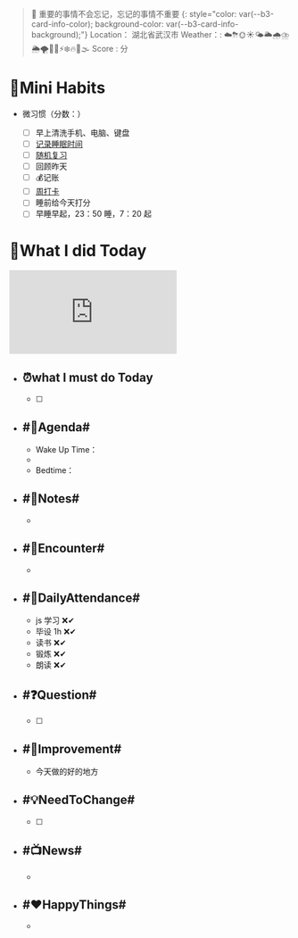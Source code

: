 > 🦥 重要的事情不会忘记，忘记的事情不重要
{: style="color: var(--b3-card-info-color); background-color: var(--b3-card-info-background);"}
Location： 湖北省武汉市
Weather：: ☁️⛈🌞☀️🌤🌥🌧⛈🌦🌪🌈🌀⚡❄️🔥🌊🌫
Score : 分

# 💪Mini Habits

* 微习惯（分数：）

  * [ ] 早上清洗手机、电脑、键盘
  * [ ] [记录睡眠时间](siyuan://blocks/20210827100508-3mkmbeu)
  * [ ] [随机复习](siyuan://blocks/20210722172300-eiqyduh)
  * [ ] 回顾昨天
  * [ ] 💰记账
  * [ ] [周打卡](siyuan://blocks/20210830231007-w7cvvku)
  * [ ] 睡前给今天打分
  * [ ] 早睡早起，23：50 睡，7：20 起

#  💠What I did Today

<iframe src="http://127.0.0.1:6806/widgets/Clock-Pac" data-src="http://127.0.0.1:6806/widgets/Clock-Pac" data-subtype="widget" border="0" frameborder="no" framespacing="0" allowfullscreen="true"></iframe>

* ## ⏰what I must do Today
  
  * [ ] 

* ## #📅Agenda#

  * Wake Up Time：
  * 
  * Bedtime：
* ## #📝Notes#

  *
* ## #📮Encounter#

  *
* ## #📣DailyAttendance#

  * js 学习 ❌✔
  * 毕设 1h ❌✔
  * 读书 ❌✔
  * 锻炼 ❌✔
  * 朗读 ❌✔
* ## #❓Question#

  * [ ] 
* ## #🤪Improvement#

  * 今天做的好的地方

* ## #💡NeedToChange#
  * [ ] 
* ## #📺News#

  *

* ## #❤HappyThings#

  *